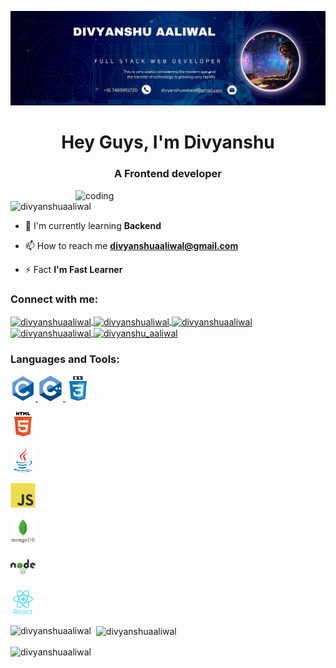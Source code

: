 ![logo](https://github.com/divyanshuaaliwal/divyanshuaaliwal/blob/main/Banner.jpg?raw=true)
<h1 align="center"> Hey Guys, I'm Divyanshu </h1>
<h3 align="center"> A Frontend developer </h3>

<img align="right" alt="coding" width="400" src="https://user-images.githubusercontent.com/55389276/140866485-8fb1c876-9a8f-4d6a-98dc-08c4981eaf70.gif">

<p align="left"> 
     <img src="https://komarev.com/ghpvc/?username=divyanshuaaliwal&label=Profile%20views&color=0e75b6&style=flat" alt="divyanshuaaliwal" /> 
</p>

- 🌱 I'm currently learning **Backend**

- 📫 How to reach me **divyanshuaaliwal@gmail.com**

- ⚡ Fact **I'm Fast Learner**

<h3 align="left">Connect with me:</h3>

<p align="left">
  
  <a href="https://linkedin.com/in/divyanshuaaliwal" target="blank">
    <img align="center" src="https://raw.githubusercontent.com/rahuldkjain/github-profile-readme-generator/master/src/images/icons/Social/linked-in-alt.svg" 
    alt="divyanshuaaliwal" height="30" width="40" />
  </a>
  
  <a href="https://fb.com/divyanshuaaliwal" target="blank">
    <img align="center" src="https://raw.githubusercontent.com/rahuldkjain/github-profile-readme-generator/master/src/images/icons/Social/facebook.svg"       
    alt="divyanshualiwal" height="30" width="40" />
  </a>

  <a href="https://instagram.com/divyanshuaaliwal" target="blank">
    <img align="center" src="https://raw.githubusercontent.com/rahuldkjain/github-profile-readme-generator/master/src/images/icons/Social/instagram.svg"     
    alt="divyanshuaaliwal" height="30" width="40" />
  </a>

  <a href="https://www.leetcode.com/divyanshuaaliwal" target="blank">
    <img align="center" src="https://raw.githubusercontent.com/rahuldkjain/github-profile-readme-generator/master/src/images/icons/Social/leet-code.svg"       
    alt="divyanshuaaliwal" height="30" width="40" />
  </a>
  
  <a href="https://auth.geeksforgeeks.org/user/divyanshu_aaliwal" target="blank">
    <img align="center" src="https://raw.githubusercontent.com/rahuldkjain/github-profile-readme-generator/master/src/images/icons/Social/geeks-for-geeks.svg"     
    alt="divyanshu_aaliwal" height="30" width="40" />
  </a>
  
</p>

<h3 align="left">Languages and Tools:</h3>

<p align="left"> 
  <a href="https://www.cprogramming.com/" target="_blank" rel="noreferrer"> <img src="https://raw.githubusercontent.com/devicons/devicon/master/icons/c/c-original.svg" alt="c" width="40" height="40"/> </a> <a href="https://www.w3schools.com/cpp/" target="_blank" rel="noreferrer"> <img src="https://raw.githubusercontent.com/devicons/devicon/master/icons/cplusplus/cplusplus-original.svg" alt="cplusplus" width="40" height="40"/> </a> <a href="https://www.w3schools.com/css/" target="_blank" rel="noreferrer"> <img src="https://raw.githubusercontent.com/devicons/devicon/master/icons/css3/css3-original-wordmark.svg" alt="css3" width="40" height="40"/> </a> <a href="https://www.w3.org/html/" target="_blank" rel="noreferrer"> 
  
<img src="https://raw.githubusercontent.com/devicons/devicon/master/icons/html5/html5-original-wordmark.svg" alt="html5" width="40" height="40"/> </a> <a href="https://www.java.com" target="_blank" rel="noreferrer" /> 

<img src="https://raw.githubusercontent.com/devicons/devicon/master/icons/java/java-original.svg" alt="java" width="40" height="40"/> </a> <a href="https://developer.mozilla.org/en-US/docs/Web/JavaScript" target="_blank" rel="noreferrer" /> 

<img src="https://raw.githubusercontent.com/devicons/devicon/master/icons/javascript/javascript-original.svg" alt="javascript" width="40" height="40"/> </a> <a href="https://www.mongodb.com/" target="_blank" rel="noreferrer" />

<img src="https://raw.githubusercontent.com/devicons/devicon/master/icons/mongodb/mongodb-original-wordmark.svg" alt="mongodb" width="40" height="40"/> </a> <a href="https://nodejs.org" target="_blank" rel="noreferrer" />

<img src="https://raw.githubusercontent.com/devicons/devicon/master/icons/nodejs/nodejs-original-wordmark.svg" alt="nodejs" width="40" height="40"/> </a> <a href="https://reactjs.org/" target="_blank" rel="noreferrer" />

<img src="https://raw.githubusercontent.com/devicons/devicon/master/icons/react/react-original-wordmark.svg" alt="react" width="40" height="40"/> </a> </p>

<p>
  <img align="left" src="https://github-readme-stats.vercel.app/api/top-langs?username=divyanshuaaliwal&show_icons=true&locale=en&layout=compact" alt="divyanshuaaliwal" />
</p>

<p>&nbsp;
  <img align="center" src="https://github-readme-stats.vercel.app/api?username=divyanshuaaliwal&show_icons=true&locale=en" alt="divyanshuaaliwal" />
</p>

<p>
  <img align="center" src="https://github-readme-streak-stats.herokuapp.com/?user=divyanshuaaliwal&" alt="divyanshuaaliwal" />
</p>

